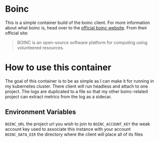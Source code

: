 # Boinc

This is a simple container build of the boinc client.  For more information about what boinc is, head over to the [official boinc website](https://boinc.berkeley.edu).  From their official site:  

> BOINC is an open-source software platform for computing using volunteered resources.

# How to use this container

The goal of this container is to be as simple as I can make it for running in my kubernetes cluster.  There client will run headless and attach to one project.  The logs are duplicated to a file so that my other boinc-related project can extract metrics from the log as a sidecar.

## Environment Variables

`BOINC_URL` the project url you wish to join to
`BOINC_ACCOUNT_KEY` the weak account key used to associate this instance with your account
`BOINC_DATA_DIR` the directory where the client will place all of its files
